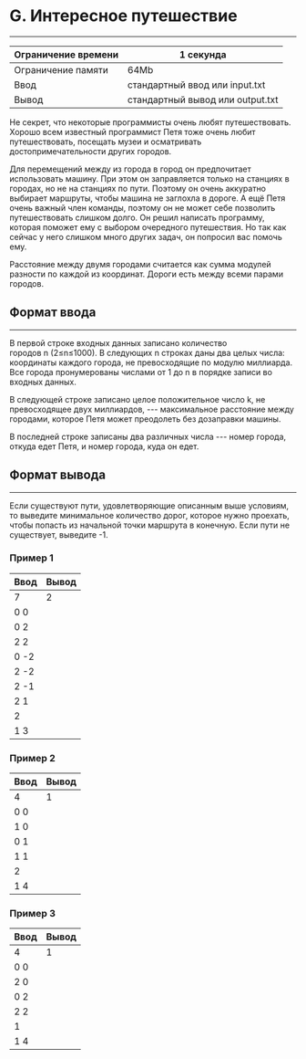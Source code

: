 # G. Интересное путешествие
-------------------------

| Ограничение времени | 1 секунда |
| --- | --- |
| Ограничение памяти | 64Mb |
| Ввод | стандартный ввод или input.txt |
| Вывод | стандартный вывод или output.txt |

Не секрет, что некоторые программисты очень любят путешествовать. Хорошо всем известный программист Петя тоже очень любит путешествовать, посещать музеи и осматривать достопримечательности других городов.

Для перемещений между из города в город он предпочитает использовать машину. При этом он заправляется только на станциях в городах, но не на станциях по пути. Поэтому он очень аккуратно выбирает маршруты, чтобы машина не заглохла в дороге. А ещё Петя очень важный член команды, поэтому он не может себе позволить путешествовать слишком долго. Он решил написать программу, которая поможет ему с выбором очередного путешествия. Но так как сейчас у него слишком много других задач, он попросил вас помочь ему.

Расстояние между двумя городами считается как сумма модулей разности по каждой из координат. Дороги есть между всеми парами городов.

## Формат ввода
------------

В первой строке входных данных записано количество городов n (2≤n≤1000). В следующих n строках даны два целых числа: координаты каждого города, не превосходящие по модулю миллиарда. Все города пронумерованы числами от 1 до n в порядке записи во входных данных.

В следующей строке записано целое положительное число k, не превосходящее двух миллиардов, --- максимальное расстояние между городами, которое Петя может преодолеть без дозаправки машины.

В последней строке записаны два различных числа --- номер города, откуда едет Петя, и номер города, куда он едет.

## Формат вывода
-------------

Если существуют пути, удовлетворяющие описанным выше условиям, то выведите минимальное количество дорог, которое нужно проехать, чтобы попасть из начальной точки маршрута в конечную. Если пути не существует, выведите -1.

### Пример 1

| Ввод  | Вывод |
| --- | --- |
|  7  | 2 |
| 0 0 | |
| 0 2 | |
| 2 2 | |
| 0 -2 | |
| 2 -2 | |
| 2 -1 | |
| 2 1 | |
| 2 | |
| 1 3 | |

### Пример 2

| Ввод | Вывод |
| --- | --- |
|4 | 1 |
|0 0 | |
|1 0 | |
|0 1 | |
|1 1 | |
|2 | |
|1 4 |   |

### Пример 3

| Ввод | Вывод |
| --- | --- |
| 4 | 1 |
| 0 0 | |
| 2 0 | |
| 0 2 | |
| 2 2 | |
| 1 | |
| 1 4 | |

